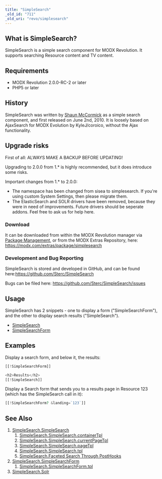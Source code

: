 ```yaml
---
title: "SimpleSearch"
_old_id: "711"
_old_uri: "revo/simplesearch"
---
```


## What is SimpleSearch?

SimpleSearch is a simple search component for MODX Revolution. It supports searching Resource content and TV content.

## Requirements

- MODX Revolution 2.0.0-RC-2 or later
- PHP5 or later

## History

SimpleSearch was written by [Shaun McCormick](https://github.com/splittingred) as a simple search component, and first released on June 2nd, 2010. It is loosely based on AjaxSearch for MODX Evolution by KyleJ/coroico, without the Ajax functionality.

## Upgrade risks

First of all: ALWAYS MAKE A BACKUP BEFORE UPDATING!

Upgrading to 2.0.0 from 1.\* is highly recommended, but it does introduce some risks.

Important changes from 1.\* to 2.0.0:

- The namespace has been changed from sisea to simplesearch. If you're using custom System Settings, then please migrate them.
- The ElasticSearch and SOLR drivers have been removed, because they were in need of improvements. Future drivers should be seperate addons. Feel free to ask us for help here.

### Download

It can be downloaded from within the MODX Revolution manager via [Package Management](developing-in-modx/advanced-development/package-management "Package Management"), or from the MODX Extras Repository, here: <https://modx.com/extras/package/simplesearch>

### Development and Bug Reporting

SimpleSearch is stored and developed in GitHub, and can be found here:<https://github.com/Sterc/SimpleSearch>

Bugs can be filed here: <https://github.com/Sterc/SimpleSearch/issues>

## Usage

SimpleSearch has 2 snippets - one to display a form ("SimpleSearchForm"), and the other to display search results ("SimpleSearch").

- [SimpleSearch](extras/simplesearch/simplesearch "SimpleSearch.SimpleSearch")
- [SimpleSearchForm](extras/simplesearch/simplesearch.simplesearchform "SimpleSearch.SimpleSearchForm")

## Examples

Display a search form, and below it, the results:

``` php
[[!SimpleSearchForm]]

<h2>Results</h2>
[[!SimpleSearch]]
```

Display a Search form that sends you to a results page in Resource 123 (which has the SimpleSearch call in it):

``` php
[[!SimpleSearchForm? &landing=`123`]]
```

## See Also

1. [SimpleSearch.SimpleSearch](extras/simplesearch/simplesearch)
    1. [SimpleSearch.SimpleSearch.containerTpl](extras/simplesearch/simplesearch/containertpl)
    2. [SimpleSearch.SimpleSearch.currentPageTpl](extras/simplesearch/simplesearch/currentpagetpl)
    3. [SimpleSearch.SimpleSearch.pageTpl](extras/simplesearch/simplesearch/pagetpl)
    4. [SimpleSearch.SimpleSearch.tpl](extras/simplesearch/simplesearch/tpl)
    5. [SimpleSearch.Faceted Search Through PostHooks](extras/simplesearch/simplesearch/faceted-search-through-posthooks)
2. [SimpleSearch.SimpleSearchForm](extras/simplesearch/simplesearch.simplesearchform)
    1. [SimpleSearch.SimpleSearchForm.tpl](extras/simplesearch/simplesearch.simplesearchform/tpl)
3. [SimpleSearch.Solr](extras/simplesearch/simplesearch.solr)
